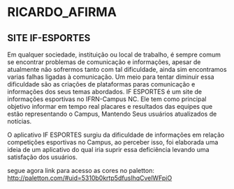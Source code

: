 # RICARDO_AFIRMA
## SITE IF-ESPORTES

Em qualquer sociedade, instituição ou local de trabalho, é sempre comum se encontrar problemas de comunicação e informações, apesar de atualmente não sofrermos tanto com tal dificuldade, ainda sim encontramos varias falhas ligadas à comunicação. Um meio para tentar diminuir essa dificuldade são as criações de plataformas paras comunicação e informações dos seus temas abordados.  IF ESPORTES é um site de informações esportivas no IFRN-Campus NC. Ele tem como principal objetivo informar em tempo real placares e resultados das equipes que estão representando o Campus, Mantendo Seus usuários atualizados de notícias.

O aplicativo IF ESPORTES surgiu da dificuldade de informações em relação competições esportivas no Campus, ao perceber isso, foi elaborada uma ideia de um aplicativo do qual iria suprir essa deficiência levando uma satisfação dos usuários. 

segue agora link para acesso as cores no paletton:
http://paletton.com/#uid=5310b0krtp5dfuslhqCvelWFpiO





